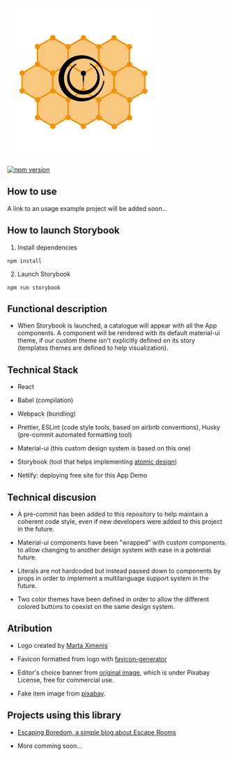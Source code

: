 <img alt="Chemistry-UI Logo" src="https://github.com/W01fw00d/chemistry-ui/blob/master/public/chemistry-ui-logo.png?raw=true" width="350" title="by Marta Ximenis">

[![npm version](https://badge.fury.io/js/chemistry-ui.svg)](//npmjs.com/package/chemistry-ui)

## How to use

A link to an usage example project will be added soon...

## How to launch Storybook

1. Install dependencies

```
npm install
```

2. Launch Storybook

```
npm run storybook
```

## Functional description

- When Storybook is launched, a catalogue will appear with all the App components. A component will be rendered with its default material-ui theme, if our custom theme isn't explicitly defined on its story (templates themes are defined to help visualization).

## Technical Stack

- React

- Babel (compilation)
- Webpack (bundling)

- Prettier, ESLint (code style tools, based on airbnb conventions), Husky (pre-commit automated formatting tool)

- Material-ui (this custom design system is based on this one)
- Storybook (tool that helps implementing [atomic design](https://bradfrost.com/blog/post/atomic-web-design/))

- Netlify: deploying free site for this App Demo

## Technical discusion

- A pre-commit has been added to this repository to help maintain a coherent code style, even if new developers were added to this project in the future.

- Material-ui components have been "wrapped" with custom components to allow changing to another design system with ease in a potential future.

- Literals are not hardcoded but instead passed down to components by props in order to implement a multilanguage support system in the future.

- Two color themes have been defined in order to allow the different colored buttons to coexist on the same design system.

## Atribution

- Logo created by [Marta Ximenis](https://www.domestika.org/es/projects/686589-chemistry-ui)

- Favicon formatted from logo with [favicon-generator](https://www.favicon-generator.org/)

- Editor's choice banner from [original image](https://pixabay.com/illustrations/tape-red-decor-for-the-web-plate-2410588/), which is under Pixabay License, free for commercial use.

- Fake item image from [pixabay](https://pixabay.com/photos/wall-furniture-design-apartment-416060/).

## Projects using this library

- [Escaping Boredom, a simple blog about Escape Rooms](https://github.com/W01fw00d/escaping_boredom)

- More comming soon...
